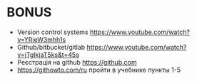 # BONUS
- Version control systems https://www.youtube.com/watch?v=YRieW3mhh1s
- Github/bitbucket/gitlab https://www.youtube.com/watch?v=jTgIkjaT5ks&t=45s
- Реєстрація на github https://github.com
- https://githowto.com/ru пройти в учебнике пункты 1-5
